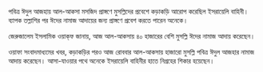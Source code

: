 পবিত্র ঈদুল আজহায় আল-আকসা মসজিদ প্রাঙ্গণে মুসল্লিদের প্রবেশে কড়াকড়ি আরোপ করেছিল ইসরায়েলি বাহিনী। ব্যাপক তল্লাশির পর ঈদের নামাজ আদায়ের জন্য প্রাঙ্গণে প্রবেশ করতে পারেন অনেকে।

জেরুজালেম ইসলামিক ওয়াক্‌ফ জানায়, আজ আল-আকসায় ৪০ হাজারের বেশি মুসল্লি ঈদের নামাজ আদায় করেছেন।

ওয়াফা সংবাদমাধ্যমের খবর, কড়াকড়ির পরও আজ রোববার আল-আকসায় হাজারো মুসল্লি পবিত্র ঈদুল আজহার নামাজ আদায় করেছেন। আসা-যাওয়ার পথে অনেকে ইসরায়েলি বাহিনীর হাতে নিগ্রহের শিকার হয়েছেন।
